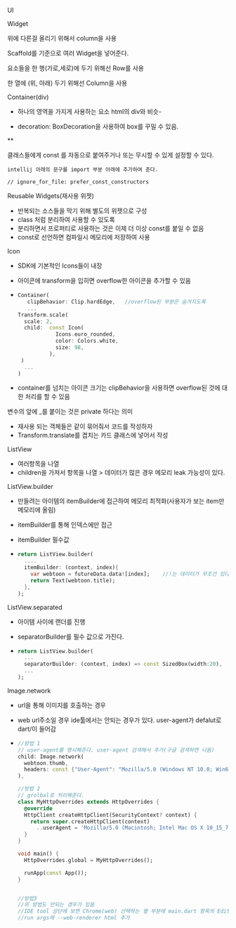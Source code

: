 UI

Widget

위에 다른걸 올리기 위해서 column을 사용  

Scaffold를 기준으로 여러 Widget을 넣어준다.



요소들을 한 행(가로,세로)에 두기 위해선 Row를 사용

한 열에 (위, 아래) 두기 위해선 Column을 사용



Container(div) 

- 하나의 영역을 가지게 사용하는 요소 html의 div와 비슷- 


- decoration: BoxDecoration을 사용하여 box를 꾸밀 수 있음.

**

클래스들에게 const 를  자동으로 붙여주거나 또는 무시할 수 있게 설정할 수 있다.

```
intellij 아래의 문구를 import 부분 아래에 추가하여 준다.

// ignore_for_file: prefer_const_constructors
```





Reusable Widgets(재사용 위젯)

- 반복되는 소스들을 막기 위해 별도의 위젯으로 구성
- class 처럼 분리하여 사용할 수 있도록
- 분리하면서 프로퍼티로 사용하는 것은 이제 더 이상 const를 붙일 수 없음
- const로 선언하면 컴파일시 메모리에 저장하여 사용



Icon

- SDK에 기본적인 Icons들이 내장

- 아이콘에 transform을 입히면 overflow한 아이콘을 추가할 수 있음

- ```dart
  Container(
     clipBehavior: Clip.hardEdge,	//overflow된 부분은 숨겨지도록
     ...
  Transform.scale(
    scale: 2,
    child:  const Icon(
              Icons.euro_rounded,
              color: Colors.white,
              size: 98,
    		),
   )
    ...
  )
  ```

- container를 넘치는 아이콘 크기는 clipBehavior을 사용하면 overflow된 것에 대한 처리를 할 수 있음

변수의 앞에 _를 붙이는 것은 private 하다는 의미

- 재사용 되는 객체들은 같이 묶어줘서 코드를 작성하자
- Transform.translate를 겹치는 카드 클래스에 넣어서 작성



ListView

- 여러항목을 나열
- children을 가져서 항목을 나열 > 데이터가 많은 경우 메모리 leak 가능성이 있다.



ListView.builder

- 만들려는 아이템의 itemBuilder에 접근하여 메모리 최적화(사용자가 보는 item만 메모리에 올림)


- itemBuilder를 통해 인덱스에만 접근

- itemBuilder 필수값

- ```dart
  return ListView.builder(
    ....
    itemBuilder: (context, index){
      var webtoon = futureData.data![index];    //!는 데이터가 무조건 있다는 명시
      return Text(webtoon.title);
    },
  );
  ```



ListView.separated

- 아이템 사이에 랜더를 진행

- separatorBuilder를 필수 값으로 가진다.

- ```dart
  return ListView.builder(
    ...
    separatorBuilder: (context, index) => const SizedBox(width:20),
    ...
  );
  ```



Image.network

- url을 통해 이미지를 호출하는 경우 

- web url주소일 경우 ide툴에서는 안되는 경우가 있다. user-agent가 defalut로 dart/<version>이 들어감

- ```dart
  //방법 1
  // user-agent를 명시해준다. user-agent 검색해서 추가(구글 검색하면 나옴)
  child: Image.network(
    webtoon.thumb,
    headers: const {"User-Agent": "Mozilla/5.0 (Windows NT 10.0; Win64; x64) AppleWebKit/537.36 (KHTML, like Gecko) Chrome/114.0.0.0 Safari/537.36",},
  ),

  //방법 2
  // grolbal로 처리해준다.
  class MyHttpOverrides extends HttpOverrides {
    @override
    HttpClient createHttpClient(SecurityContext? context) {
      return super.createHttpClient(context)
        ..userAgent = 'Mozilla/5.0 (Macintosh; Intel Mac OS X 10_15_7) AppleWebKit/537.36 (KHTML, like Gecko) Chrome/110.0.0.0 Safari/537.36';
    }
  }

  void main() {
    HttpOverrides.global = MyHttpOverrides();

    runApp(const App());
  }


  //방법3
  //위 방법도 안되는 경우가 있음
  //IDE tool 상단에 보면 Chrome(web) 선택하는 옆 부분에 main.dart 항목의 Edit Configurations를 클릭
  //run args에 --web-renderer html 추가

  ```

  ​

